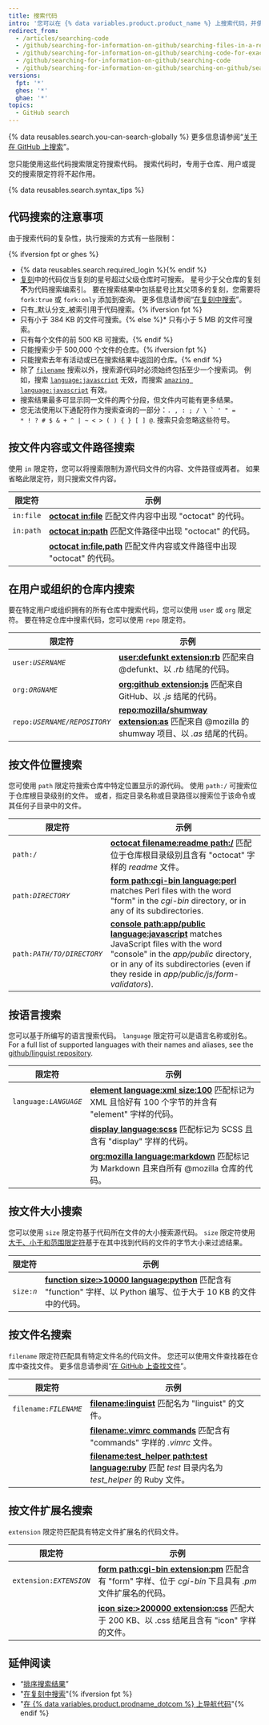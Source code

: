 ```yaml
---
title: 搜索代码
intro: '您可以在 {% data variables.product.product_name %} 上搜索代码，并使用这些代码搜索限定符的任意组合缩小结果范围。'
redirect_from:
  - /articles/searching-code
  - /github/searching-for-information-on-github/searching-files-in-a-repository-for-exact-matches
  - /github/searching-for-information-on-github/searching-code-for-exact-matches
  - /github/searching-for-information-on-github/searching-code
  - /github/searching-for-information-on-github/searching-on-github/searching-code
versions:
  fpt: '*'
  ghes: '*'
  ghae: '*'
topics:
  - GitHub search
---
```


{% data reusables.search.you-can-search-globally %} 更多信息请参阅“[关于在 GitHub 上搜索](/search-github/getting-started-with-searching-on-github/about-searching-on-github)”。

您只能使用这些代码搜索限定符搜索代码。 搜索代码时，专用于仓库、用户或提交的搜索限定符将不起作用。

{% data reusables.search.syntax_tips %}

## 代码搜索的注意事项

由于搜索代码的复杂性，执行搜索的方式有一些限制：

{% ifversion fpt or ghes %}
- {% data reusables.search.required_login %}{% endif %}
- [复刻](/articles/about-forks)中的代码仅当复刻的星号超过父级仓库时可搜索。 星号少于父仓库的复刻**不**为代码搜索编索引。 要在搜索结果中包括星号比其父项多的复刻，您需要将 `fork:true` 或 `fork:only` 添加到查询。 更多信息请参阅“[在复刻中搜索](/search-github/searching-on-github/searching-in-forks)”。
- 只有_默认分支_被索引用于代码搜索。{% ifversion fpt %}
- 只有小于 384 KB 的文件可搜索。{% else %}* 只有小于 5 MB 的文件可搜索。
- 只有每个文件的前 500 KB 可搜索。{% endif %}
- 只能搜索少于 500,000 个文件的仓库。{% ifversion fpt %}
- 只能搜索去年有活动或已在搜索结果中返回的仓库。{% endif %}
- 除了 [`filename`](#search-by-filename) 搜索以外，搜索源代码时必须始终包括至少一个搜索词。 例如，搜索 [`language:javascript`](https://github.com/search?utf8=%E2%9C%93&q=language%3Ajavascript&type=Code&ref=searchresults) 无效，而搜索 [`amazing language:javascript`](https://github.com/search?utf8=%E2%9C%93&q=amazing+language%3Ajavascript&type=Code&ref=searchresults) 有效。
- 搜索结果最多可显示同一文件的两个分段，但文件内可能有更多结果。
- 您无法使用以下通配符作为搜索查询的一部分：<code>. , : ; / \ ` ' " = * ! ? # $ & + ^ | ~ < > ( ) { } [ ] @</code>. 搜索只会忽略这些符号。

## 按文件内容或文件路径搜索

使用 `in` 限定符，您可以将搜索限制为源代码文件的内容、文件路径或两者。 如果省略此限定符，则只搜索文件内容。

| 限定符       | 示例                                                                                                                       |
| --------- | ------------------------------------------------------------------------------------------------------------------------ |
| `in:file` | [**octocat in:file**](https://github.com/search?q=octocat+in%3Afile&type=Code) 匹配文件内容中出现 "octocat" 的代码。                  |
| `in:path` | [**octocat in:path**](https://github.com/search?q=octocat+in%3Apath&type=Code) 匹配文件路径中出现 "octocat" 的代码。                  |
|           | [**octocat in:file,path**](https://github.com/search?q=octocat+in%3Afile%2Cpath&type=Code) 匹配文件内容或文件路径中出现 "octocat" 的代码。 |

## 在用户或组织的仓库内搜索

要在特定用户或组织拥有的所有仓库中搜索代码，您可以使用 `user` 或 `org` 限定符。 要在特定仓库中搜索代码，您可以使用 `repo` 限定符。

| 限定符                       | 示例                                                                                                                                                                                 |
| ------------------------- | ---------------------------------------------------------------------------------------------------------------------------------------------------------------------------------- |
| <code>user:<em>USERNAME</em></code> | [**user:defunkt extension:rb**](https://github.com/search?q=user%3Agithub+extension%3Arb&type=Code) 匹配来自 @defunkt、以 <em>.rb</em> 结尾的代码。                                 |
| <code>org:<em>ORGNAME</em></code> | [**org:github extension:js**](https://github.com/search?utf8=%E2%9C%93&q=org%3Agithub+extension%3Ajs&type=Code) 匹配来自 GitHub、以 <em>.js</em> 结尾的代码。                       |
| <code>repo:<em>USERNAME/REPOSITORY</em></code> | [**repo:mozilla/shumway extension:as**](https://github.com/search?q=repo%3Amozilla%2Fshumway+extension%3Aas&type=Code) 匹配来自 @mozilla 的 shumway 项目、以 <em>.as</em> 结尾的代码。 |

## 按文件位置搜索

您可使用 `path` 限定符搜索仓库中特定位置显示的源代码。 使用 `path:/` 可搜索位于仓库根目录级别的文件。 或者，指定目录名称或目录路径以搜索位于该命令或其任何子目录中的文件。

| 限定符                        | 示例                                                                                                                                                                                                                                                                                                                               |
| -------------------------- | -------------------------------------------------------------------------------------------------------------------------------------------------------------------------------------------------------------------------------------------------------------------------------------------------------------------------------- |
| <code>path:/</code>  | [**octocat filename:readme path:/**](https://github.com/search?utf8=%E2%9C%93&q=octocat+filename%3Areadme+path%3A%2F&type=Code) 匹配位于仓库根目录级别且含有 "octocat" 字样的 _readme_ 文件。                                                                                                                                                        |
| <code>path:<em>DIRECTORY</em></code>  | [**form path:cgi-bin language:perl**](https://github.com/search?q=form+path%3Acgi-bin+language%3Aperl&type=Code) matches Perl files with the word "form" in the <em>cgi-bin</em> directory, or in any of its subdirectories.                                                                                              |
| <code>path:<em>PATH/TO/DIRECTORY</em></code> | [**console path:app/public language:javascript**](https://github.com/search?q=console+path%3A%22app%2Fpublic%22+language%3Ajavascript&type=Code) matches JavaScript files with the word "console" in the <em>app/public</em> directory, or in any of its subdirectories (even if they reside in <em>app/public/js/form-validators</em>). |

## 按语言搜索
<!-- If you make changes to this feature, update /getting-started-with-github/github-language-support to reflect any changes. -->

您可以基于所编写的语言搜索代码。 `language` 限定符可以是语言名称或别名。 For a full list of supported languages with their names and aliases, see the [github/linguist repository](https://github.com/github/linguist/blob/master/lib/linguist/languages.yml).

| 限定符                        | 示例                                                                                                                                                               |
| -------------------------- | ---------------------------------------------------------------------------------------------------------------------------------------------------------------- |
| <code>language:<em>LANGUAGE</em></code> | [**element language:xml size:100**](https://github.com/search?q=element+language%3Axml+size%3A100&type=Code) 匹配标记为 XML 且恰好有 100 个字节的并含有 "element" 字样的代码。         |
|                            | [**display language:scss**](https://github.com/search?q=display+language%3Ascss&type=Code) 匹配标记为 SCSS 且含有 "display" 字样的代码。                                       |
|                            | [**org:mozilla language:markdown**](https://github.com/search?utf8=%E2%9C%93&q=org%3Amozilla+language%3Amarkdown&type=Code) 匹配标记为 Markdown 且来自所有 @mozilla 仓库的代码。 |

## 按文件大小搜索

您可以使用 `size` 限定符基于代码所在文件的大小搜索源代码。 `size` 限定符使用[大于、小于和范围限定符](/search-github/getting-started-with-searching-on-github/understanding-the-search-syntax)基于在其中找到代码的文件的字节大小来过滤结果。

| 限定符                        | 示例                                                                                                                                                                                       |
| -------------------------- | ---------------------------------------------------------------------------------------------------------------------------------------------------------------------------------------- |
| <code>size:<em>n</em></code> | [**function size:&gt;10000 language:python**](https://github.com/search?q=function+size%3A%3E10000+language%3Apython&type=Code) 匹配含有 "function" 字样、以 Python 编写、位于大于 10 KB 的文件中的代码。 |

## 按文件名搜索

`filename` 限定符匹配具有特定文件名的代码文件。 您还可以使用文件查找器在仓库中查找文件。 更多信息请参阅“[在 GitHub 上查找文件](/search-github/searching-on-github/finding-files-on-github)”。

| 限定符                        | 示例                                                                                                                                                                                             |
| -------------------------- | ---------------------------------------------------------------------------------------------------------------------------------------------------------------------------------------------- |
| <code>filename:<em>FILENAME</em></code> | [**filename:linguist**](https://github.com/search?utf8=%E2%9C%93&q=filename%3Alinguist&type=Code) 匹配名为 "linguist" 的文件。                                                                         |
|                            | [**filename:.vimrc commands**](https://github.com/search?q=filename%3A.vimrc+commands&type=Code) 匹配含有 "commands" 字样的 *.vimrc* 文件。                                                              |
|                            | [**filename:test_helper path:test language:ruby**](https://github.com/search?q=minitest+filename%3Atest_helper+path%3Atest+language%3Aruby&type=Code) 匹配 *test* 目录内名为 *test_helper* 的 Ruby 文件。 |

## 按文件扩展名搜索

`extension` 限定符匹配具有特定文件扩展名的代码文件。

| 限定符                        | 示例                                                                                                                                                                                                |
| -------------------------- | ------------------------------------------------------------------------------------------------------------------------------------------------------------------------------------------------- |
| <code>extension:<em>EXTENSION</em></code> | [**form path:cgi-bin extension:pm**](https://github.com/search?q=form+path%3Acgi-bin+extension%3Apm&type=Code) 匹配含有 "form" 字样、位于 <em>cgi-bin</em> 下且具有 <em>.pm</em> 文件扩展名的代码。 |
|                            | [**icon size:>200000 extension:css**](https://github.com/search?utf8=%E2%9C%93&q=icon+size%3A%3E200000+extension%3Acss&type=Code) 匹配大于 200 KB、以 .css 结尾且含有 "icon" 字样的文件。                          |

## 延伸阅读

- “[排序搜索结果](/search-github/getting-started-with-searching-on-github/sorting-search-results/)”
- "[在复刻中搜索](/search-github/searching-on-github/searching-in-forks)"{% ifversion fpt %}
- "[在 {% data variables.product.prodname_dotcom %} 上导航代码](/github/managing-files-in-a-repository/navigating-code-on-github)"{% endif %}
